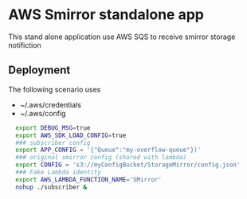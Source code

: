 # AWS Smirror standalone app

This stand alone application use AWS SQS to receive smirror storage notifiction

## Deployment



The following scenario uses

- ~/.aws/credentials
- ~/.aws/config


```bash
  export DEBUG_MSG=true
  export AWS_SDK_LOAD_CONFIG=true
  ### subscriber config
  export APP_CONFIG = '{"Queue":"my-overflow-queue"})'
  ### original smirror config (shared with lambda)
  export CONFIG = 's3://myConfigBucket/StorageMirror/config.json'
  ### Fake Lambda identity
  export AWS_LAMBDA_FUNCTION_NAME='SMirror'
  nohup ./subscriber &
```
